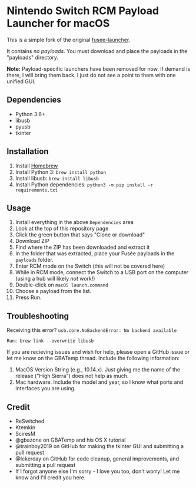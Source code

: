 # Nintendo Switch RCM Payload Launcher for macOS

This is a simple fork of the original [fusee-launcher](https://github.com/reswitched/fusee-launcher).

It contains _no payloads_. You must download and place the payloads in the "payloads" directory.

**Note:** Payload-specific launchers have been removed for now. If demand is there, I will bring them back. I just do not see a point to them with one unified GUI.

## Dependencies

- Python 3.6+
- libusb
- pyusb
- tkinter

## Installation

1. Install [Homebrew](https://brew.sh)
2. Install Python 3: `brew install python`
3. Install libusb: `brew install libusb`
4. Install Python dependencies: `python3 -m pip install -r requirements.txt`


## Usage

1. Install everything in the above `Dependencies` area
2. Look at the top of this repository page
3. Click the green button that says "Clone or download"
4. Download ZIP
5. Find where the ZIP has been downloaded and extract it
6. In the folder that was extracted, place your Fusée payloads in the `payloads` folder.
7. Enter RCM mode on the Switch (this will not be covered here)
8. While in RCM mode, connect the Switch to a USB port on the computer (using a hub will likely _not_ work!)
9. Double-click on `macOS launch.command`
10. Choose a payload from the list.
11. Press Run.

## Troubleshooting

Receiving this error? `usb.core.NoBackendError: No backend available`

    Run: brew link --overwrite libusb

If you are recieving issues and wish for help, please open a GitHub issue or let me know on the GBATemp thread.
Include the following information:

1. MacOS Version String (e.g., 10.14.x). Just giving me the name of the release ("High Sierra") does not help as much.
2. Mac hardware. Include the model and year, so I know what ports and interfaces you are using.

## Credit

- ReSwitched
- Ktemkin
- SciresM
- @gbazone on GBATemp and his OS X tutorial
- @trainboy2019 on GitHub for making the tkinter GUI and submitting a pull request
- @Ickerday on GitHub for code cleanup, general improvements, and submitting a pull request
- If I forgot anyone else I'm sorry - I love you too, don't worry! Let me know and I'll credit you here.
